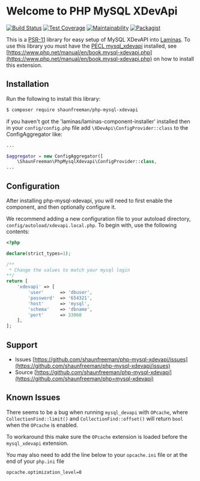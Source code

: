 # Welcome to PHP MySQL XDevApi

[![Build Status](https://travis-ci.org/shaunfreeman/php-mysql-xdevapi.svg?branch=master)](https://travis-ci.org/shaunfreeman/php-mysql-xdevapi)
[![Test Coverage](https://api.codeclimate.com/v1/badges/256e62770cd3ec25b7d3/test_coverage)](https://codeclimate.com/github/shaunfreeman/php-mysql-xdevapi/test_coverage)
[![Maintainability](https://api.codeclimate.com/v1/badges/256e62770cd3ec25b7d3/maintainability)](https://codeclimate.com/github/shaunfreeman/php-mysql-xdevapi/maintainability)
[![Packagist](https://img.shields.io/packagist/v/shaunfreeman/php-mysql-xdevapi.svg)](https://packagist.org/packages/shaunfreeman/php-mysql-xdevapi)

This is a [PSR-11](https://www.php-fig.org/psr/psr-11/) library for easy setup of MySQL XDevAPI into [Laminas](https://getlaminas.org/).
To use this library you must have the [PECL mysql_xdevapi](https://pecl.php.net/package/mysql_xdevapi) installed, see [https://www.php.net/manual/en/book.mysql-xdevapi.php](https://www.php.net/manual/en/book.mysql-xdevapi.php) on how to install this extension.

## Installation

Run the following to install this library:

```bash
$ composer require shaunfreeman/php-mysql-xdevapi
```

if you haven't got the 'laminas/laminas-component-installer' installed then in your `config/config.php` file add `\XDevApi\ConfigProvider::class` to the ConfigAggregator like:

```php
...

$aggregator = new ConfigAggregator([
    \ShaunFreeman\PhpMysqlXdevapi\ConfigProvider::class,
... 
```

## Configuration

After installing php-mysql-xdevapi, you will need to first enable the
component, and then optionally configure it.

We recommend adding a new configuration file to your autoload directory,
`config/autoload/xdevapi.local.php`. To begin with, use the following contents:

```php
<?php

declare(strict_types=1);

/**
 * Change the values to match your mysql login
**/
return [
    'xdevapi' => [
        'user'      => 'dbuser',
        'password'  => '654321',
        'host'      => 'mysql',
        'schema'    => 'dbname',
        'port'      => 33060
    ],
];
```

## Support
- Issues [https://github.com/shaunfreeman/php-mysql-xdevapi/issues](https://github.com/shaunfreeman/php-mysql-xdevapi/issues)
- Source [https://github.com/shaunfreeman/php-mysql-xdevapi](https://github.com/shaunfreeman/php=mysql-xdevapi)

## Known Issues
There seems to be a bug when running `mysql_devapi` with `OPcache`, where `CollectionFind::limit()` and `CollectionFind::offset()` will return `bool` when the `OPcache` is enabled.

To workaround this make sure the `OPcache` extension is loaded before the `mysql_xdevapi` extension. 

You may also need to add the line below to your `opcache.ini` file or at the end of your `php.ini` file
``` 
opcache.optimization_level=0
```


